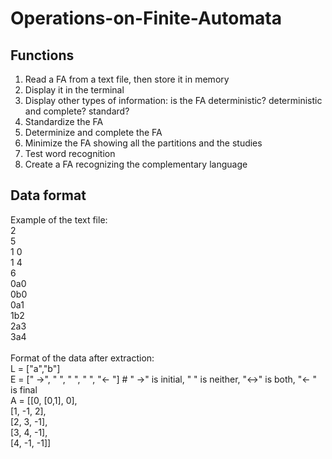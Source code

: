 # Operations-on-Finite-Automata
## Functions
1. Read a FA from a text file, then store it in memory
2. Display it in the terminal
3. Display other types of information: is the FA deterministic? deterministic and complete? standard?
4. Standardize the FA
5. Determinize and complete the FA
6. Minimize the FA showing all the partitions and the studies
7. Test word recognition
8. Create a FA recognizing the complementary language
## Data format
Example of the text file:<br>
2<br>
5<br>
1 0<br>
1 4<br>
6<br>
0a0<br>
0b0<br>
0a1<br>
1b2<br>
2a3<br>
3a4<br>
<br>
Format of the data after extraction:<br>
L = ["a","b"]<br>
E = [" ->", "   ", "   ", "   ", "<- "]   # " ->" is initial, "   " is neither, "<->" is both, "<- " is final<br>
A = [[0, [0,1], 0],<br>
     [1, -1, 2],<br>
     [2, 3, -1],<br>
     [3, 4, -1],<br>
     [4, -1, -1]]<br>
